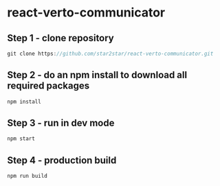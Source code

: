 react-verto-communicator
========================

Step 1 - clone repository
-------------------------

```javascript
git clone https://github.com/star2star/react-verto-communicator.git

```

Step 2 - do an npm install to download all required packages
------------------------------------------------------------

```javascript
npm install
```

Step 3 - run in dev mode
------------------------

```javascript
npm start  
```

Step 4 - production build
-------------------------

```javascript
npm run build   
```
